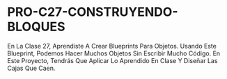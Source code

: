 # PRO-C27-CONSTRUYENDO-BLOQUES
En La Clase 27, Aprendiste A Crear Blueprints Para Objetos. Usando Este Blueprint, Podemos Hacer Muchos Objetos Sin Escribir Mucho Código. En Este Proyecto, Tendrás Que Aplicar Lo Aprendido En Clase Y Diseñar Las Cajas Que Caen.
